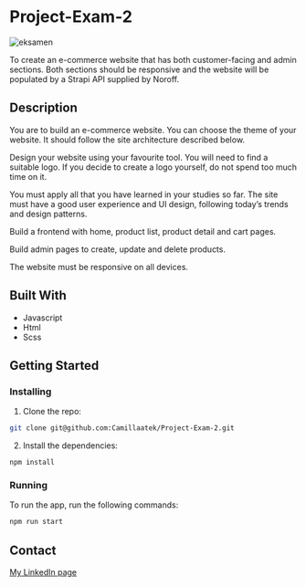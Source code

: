 # Project-Exam-2

![eksamen](https://user-images.githubusercontent.com/69843303/173065297-80872b54-32e3-475b-a519-fbd05be6a2cb.PNG)

To create an e-commerce website that has both customer-facing and admin sections. Both sections should be responsive and the website will be populated by a Strapi API supplied by Noroff.

## Description

You are to build an e-commerce website. You can choose the theme of your website. It should follow the site architecture described below.

Design your website using your favourite tool. You will need to find a suitable logo. If you decide to create a logo yourself, do not spend too much time on it.

You must apply all that you have learned in your studies so far. The site must have a good user experience and UI design, following today’s trends and design patterns.

Build a frontend with home, product list, product detail and cart pages.

Build admin pages to create, update and delete products.

The website must be responsive on all devices.

## Built With

- Javascript
- Html
- Scss

## Getting Started

### Installing

1. Clone the repo:

```bash
git clone git@github.com:Camillaatek/Project-Exam-2.git
```

2. Install the dependencies:

```
npm install
```

### Running

To run the app, run the following commands:

```bash
npm run start
```

## Contact

[My LinkedIn page](https://www.linkedin.com/in/%E2%9C%A8camilla-%C3%A5mli-268ba2213/)
